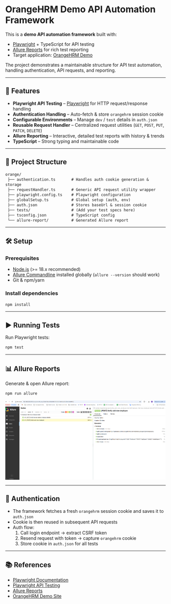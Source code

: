 # OrangeHRM Demo API Automation Framework

This is a **demo API automation framework** built with:

- [Playwright](https://playwright.dev/) + TypeScript for API testing
- [Allure Reports](https://allurereport.org/) for rich test reporting
- Target application: [OrangeHRM Demo](https://opensource-demo.orangehrmlive.com/web/index.php)

The project demonstrates a maintainable structure for API test automation, handling authentication, API requests, and reporting.

---

## 🚀 Features

- **Playwright API Testing** – [Playwright](https://playwright.dev/docs/api/class-apirequest) for HTTP request/response handling
- **Authentication Handling** – Auto-fetch & store `orangehrm` session cookie
- **Configurable Environments** – Manage `dev` / `test` details in `auth.json`
- **Reusable Request Handler** – Centralized request utilities (`GET`, `POST`, `PUT`, `PATCH`, `DELETE`)
- **Allure Reporting** – Interactive, detailed test reports with history & trends
- **TypeScript** – Strong typing and maintainable code

---

## 📂 Project Structure

```
orange/
 ├── authentication.ts       # Handles auth cookie generation & storage
 ├── requestHandler.ts       # Generic API request utility wrapper
 ├── playwright.config.ts    # Playwright configuration
 ├── globalSetup.ts          # Global setup (auth, env)
 ├── auth.json               # Stores baseUrl & session cookie
 ├── tests/                  # (Add your test specs here)
 ├── tsconfig.json           # TypeScript config
 └── allure-report/          # Generated Allure report
```

---

## 🛠️ Setup

### Prerequisites

- [Node.js](https://nodejs.org/) (>= 18.x recommended)
- [Allure Commandline](https://allurereport.org/docs/install/) installed globally (`allure --version` should work)
- Git & npm/yarn

### Install dependencies

```bash
npm install
```

---

## ▶️ Running Tests

Run Playwright tests:

```bash
npm test
```

---

## 📊 Allure Reports

Generate & open Allure report:

```bash
npm run allure
```

![Allure Report Screenshot](./allure-report.png)

---

## 🔑 Authentication

- The framework fetches a fresh `orangehrm` session cookie and saves it to `auth.json`
- Cookie is then reused in subsequent API requests
- Auth flow:
  1. Call login endpoint → extract CSRF token
  2. Resend request with token → capture `orangehrm` cookie
  3. Store cookie in `auth.json` for all tests

---

## 📚 References

- [Playwright Documentation](https://playwright.dev/docs/intro)
- [Playwright API Testing](https://playwright.dev/docs/api/class-apirequest)
- [Allure Reports](https://allurereport.org/docs/)
- [OrangeHRM Demo Site](https://opensource-demo.orangehrmlive.com/web/index.php)
